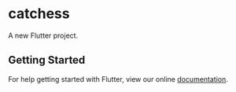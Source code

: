 # catchess

A new Flutter project.

## Getting Started

For help getting started with Flutter, view our online
[documentation](https://flutter.io/).
